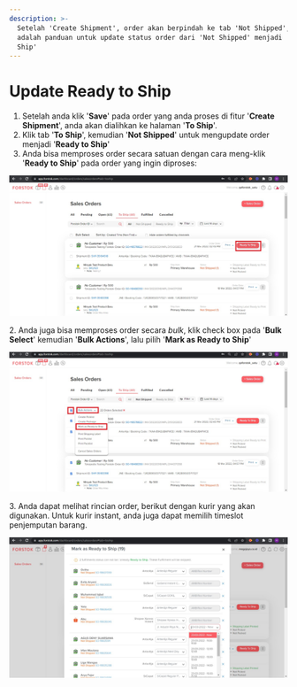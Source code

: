 ```yaml
---
description: >-
  Setelah 'Create Shipment', order akan berpindah ke tab 'Not Shipped', ini
  adalah panduan untuk update status order dari 'Not Shipped' menjadi 'Ready to
  Ship'
---
```


# Update Ready to Ship

1. Setelah anda klik '**Save**' pada order yang anda proses di fitur '**Create Shipment**', anda akan dialihkan ke halaman '**To Ship**'.&#x20;
2. Klik tab '**To Ship**', kemudian '**Not Shipped**' untuk mengupdate order menjadi '**Ready to Ship**'
3. Anda bisa memproses order secara satuan dengan cara meng-klik '**Ready to Ship**' pada order yang ingin diproses:

![](<../../.gitbook/assets/Screenshot 2022-03-22 143940.jpg>)

2\. Anda juga bisa memproses order secara _bulk_, klik check box pada '**Bulk Select**' kemudian '**Bulk Actions**', lalu pilih '**Mark as Ready to Ship**'

![](<../../.gitbook/assets/Screenshot 2022-03-22 144554.jpg>)

3\. Anda dapat melihat rincian order, berikut dengan kurir yang akan digunakan. Untuk kurir instant, anda juga dapat memilih timeslot penjemputan barang.

![](<../../.gitbook/assets/Screenshot 2022-03-23 111816.jpg>)
